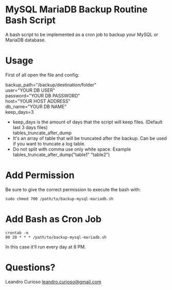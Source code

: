 # MySQL MariaDB Backup Routine Bash Script
A bash script to be implemented as a cron job to backup your MySQL or MariaDB database.

# Usage
First of all open the file and config:

backup_path="/backup/destination/folder"<br/>
user="YOUR DB USER"<br/>
password="YOUR DB PASSWORD"<br/>
host="YOUR HOST ADDRESS"<br/>
db_name="YOUR DB NAME"<br/>
keep_days=3
* keep_days is the amount of days that the script will keep files. (Default last 3 days files)<br/>
tables_truncate_after_dump
* It's an array of table that will be truncated after the backup. Can be used if you want to truncate a log table.
* Do not split with comma use only white space. Example tables_truncate_after_dump("table1" "table2")

# Add Permission
Be sure to give the correct permission to execute the bash with:

```shell
sudo chmod 700 /path/to/backup-mysql-mariadb.sh
```

# Add Bash as Cron Job
```shell
crontab -e
00 20 * * * /path/to/backup-mysql-mariadb.sh
```
In this case it’ll run every day at 8 PM.

# Questions?
Leandro Curioso <leandro.curioso@gmail.com>
